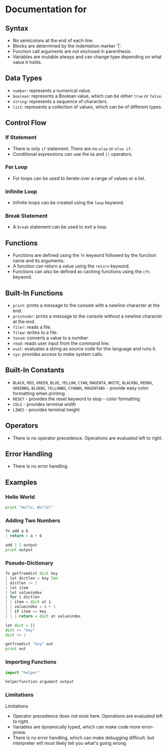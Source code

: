 # Documentation for <programming language name>

## Syntax

-   No semicolons at the end of each line.
-   Blocks are determined by the indentation marker '|'.
-   Function call arguments are not enclosed in parenthesis.
-   Variables are mutable always and can change type depending on what value it holds.

## Data Types

-   `number`: represents a numerical value.
-   `boolean`: represents a Boolean value, which can be either `true` or `false`.
-   `string`: represents a sequence of characters.
-   `list`: represents a collection of values, which can be of different types.

## Control Flow

### If Statement

-   There is only `if` statement. There are no `else` or `else if`.
-   Conditional expressions can use the `&&` and `||` operators.

### For Loop

-   For loops can be used to iterate over a range of values or a list.

### Infinite Loop

-   Infinite loops can be created using the `loop` keyword.

### Break Statement

-   A `break` statement can be used to exit a loop.

## Functions

-   Functions are defined using the `fn` keyword followed by the function name and its arguments.
-   A function can return a value using the `return` keyword.
-   Functions can also be defined as caching functions using the `cfn` keyword.

## Built-In Functions

-   `print`: prints a message to the console with a newline character at the end.
-   `printnobr`: prints a message to the console without a newline character at the end.
-   `filer`: reads a file.
-   `filew`: writes to a file.
-   `tonum`: converts a value to a number.
-   `read`: reads user input from the command line.
-   `eval`: evaluates a string as source code for this language and runs it.
-   `sys`: provides access to make system calls.

## Built-In Constants

-   `BLACK`, `RED`, `GREEN`, `BLUE`, `YELLOW`, `CYAN`, `MAGENTA`, `WHITE`, `BLACKBG`, `REDBG`, `GREENBG`, `BLUEBG`, `YELLOWBG`, `CYANBG`, `MAGENTABG` - provide easy color formatting when printing
-   `RESET` - provides the reset keyword to stop - color formatting
-   `COLS` - provides terminal width
-   `LINES` - provides terminal height

## Operators

-   There is no operator precedence. Operations are evaluated left to right.

## Error Handling

-   There is no error handling.

## Examples

### Hello World

```python
print "Hello, World!"
```

### Adding Two Numbers

```python
fn add a b
| return = a + b

add 1 2 output
print output
```

### Pseudo-Dictionary

```python
fn getfromdict dict key
| let dictlen = key len
| dictlen /= 2
| let item
| let valueindex
| for i dictlen
| | item = dict at i
| | valueindex = i + 1
| | if item == key
| | | return = dict at valueindex

let dict = []
dict += "key"
dict += 1

getfromdict "key" out
print out
```

### Importing Functions

```python
import "helper"

helperfunction argument output
```

### Limitations

Limitations

-   Operator precedence does not exist here. Operations are evaluated left to right.
-   Variables are dynamically typed, which can make code more error-prone.
-   There is no error handling, which can make debugging difficult. but interpreter will most likely tell you what's going wrong
